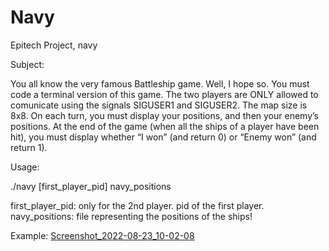 # Navy
Epitech Project, navy

Subject:

You all know the very famous Battleship game. Well, I hope
so.
You must code a terminal version of this game.
The two players are ONLY allowed to comunicate using the
signals SIGUSER1 and SIGUSER2.
The map size is 8x8. On each turn, you must display your
positions, and then your enemy’s positions.
At the end of the game (when all the ships of a player have
been hit), you must display whether “I won” (and return 0) or
“Enemy won” (and return 1).

Usage:

./navy [first_player_pid] navy_positions

first_player_pid:     only for the 2nd player. pid of the first player.
navy_positions:       file representing the positions of the ships!

Example:
[Screenshot_2022-08-23_10-02-08](https://user-images.githubusercontent.com/91674887/186105308-b331c1c2-426a-40ad-9a3c-474da00515b9.png)
